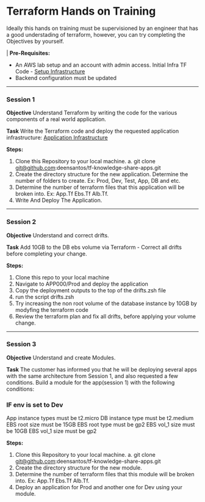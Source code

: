 # Terraform Hands on Training

Ideally this hands on training must be supervisioned by an engineer that has a good understading of terraform, however, you can try completing the Objectives by yourself. 

| **Pre-Requisites:** 
- An AWS lab setup and an account with admin access. Initial Infra TF Code - [Setup Infrastructure ](https://github.com/deensantos/tf-knowledge-share-infra)
- Backend configuration must be updated
------------


### Session 1

**Objective**
Understand Terraform by writing the code for the various components of a real world application.

**Task**
Write the Terraform code and deploy the requested application infrastructure: [Application Infrastructure](https://docs.google.com/spreadsheets/d/1O0_jQfhlU4Ks4g2BzlTGUVUbD1a-67N4sqPr39nnt-Y/edit?usp=sharing "Application") 

**Steps:**

1. Clone this Repository to your local machine. 
    a. git clone git@github.com:deensantos/tf-knowledge-share-apps.git
2. Create the directory structure for the new application. Determine the number of folders to create. Ex: Prod, Dev, Test, App, DB and etc.
3. Determine the number of terraform files that this application will be broken into. Ex: App.Tf Ebs.Tf Alb.Tf.
4. Write And Deploy The Application.

------------


### Session 2

**Objective**
Understand and correct drifts.

**Task**
Add 10GB to the DB ebs volume via Terraform - Correct all drifts before completing your change.

**Steps:**

1. Clone this repo to your local machine
2. Navigate to APP000/Prod and deploy the application
3. Copy the deployment outputs to the top of the drifts.zsh file
4. run the script drifts.zsh
5. Try increasing the non root volume of the database instance by 10GB by modyfing the terraform code
6. Review the terraform plan and fix all drifts, before applying your volume change.

------------


### Session 3

**Objective**
Understand and create Modules.

**Task**
The customer has informed you that he will be deploying several apps with the same architecture from Session 1, and also requested a few conditions.
Build a module for the app(session 1) with the following conditions:

### IF env is set to Dev
App instance types must be t2.micro
DB instance type must be t2.medium
EBS root size must be 15GB
EBS root type must be gp2
EBS vol_1 size must be 10GB
EBS vol_1 size must be gp2

**Steps:**

1. Clone this Repository to your local machine. 
    a. git clone git@github.com:deensantos/tf-knowledge-share-apps.git
2. Create the directory structure for the new module. 
3. Determine the number of terraform files that this module will be broken into. Ex: App.Tf Ebs.Tf Alb.Tf.
4. Deploy an application for Prod and another one for Dev using your module.





